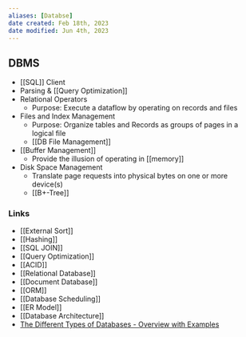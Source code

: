```yaml
---
aliases: [Databse]
date created: Feb 18th, 2023
date modified: Jun 4th, 2023
---
```


## DBMS
- [[SQL]] Client
- Parsing & [[Query Optimization]]
- Relational Operators
	- Purpose: Execute a dataflow by operating on records and files
- Files and Index Management
	- Purpose: Organize tables and Records as groups of pages in a logical file
	- [[DB File Management]]
- [[Buffer Management]]
	- Provide the illusion of operating in [[memory]]
- Disk Space Management
	- Translate page requests into physical bytes on one or more device(s)
	- [[B+-Tree]]

### Links
- [[External Sort]]
- [[Hashing]]
- [[SQL JOIN]]
- [[Query Optimization]]
- [[ACID]]
- [[Relational Database]]
- [[Document Database]]
- [[ORM]]
- [[Database Scheduling]]
- [[ER Model]]
- [[Database Architecture]]
- [The Different Types of Databases - Overview with Examples](https://www.prisma.io/dataguide/intro/comparing-database-types)
